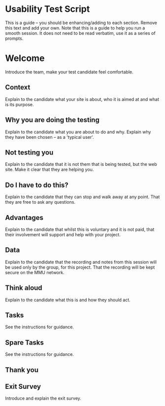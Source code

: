 # Usability Test Script

This is a guide – you should be enhancing/adding to each section. Remove this text and add your own. Note that this is a guide to help you run a smooth session. It does not need to be read verbatim, use it as a series of prompts.

# Welcome

Introduce the team, make your test candidate feel comfortable.

## Context

Explain to the candidate what your site is about, who it is aimed at and what is its purpose.

## Why you are doing the testing

Explain to the candidate what you are about to do and why. Explain why they have been chosen – as a &#39;typical user&#39;.

## Not testing you

Explain to the candidate that it is not them that is being tested, but the web site. Make it clear that they are helping you.

## Do I have to do this?

Explain to the candidate that they can stop and walk away at any point. That they are free to ask any questions.

## Advantages

Explain to the candidate that whilst this is voluntary and it is not paid, that their involvement will support and help with your project.

## Data

Explain to the candidate that the recording and notes from this session will be used only by the group, for this project. That the recording will be kept secure on the MMU network.

## Think aloud

Explain to the candidate what this is and how they should act.

## Tasks

See the instructions for guidance.

## Spare Tasks

See the instructions for guidance.

## Thank you



## Exit Survey

Introduce and explain the exit survey.